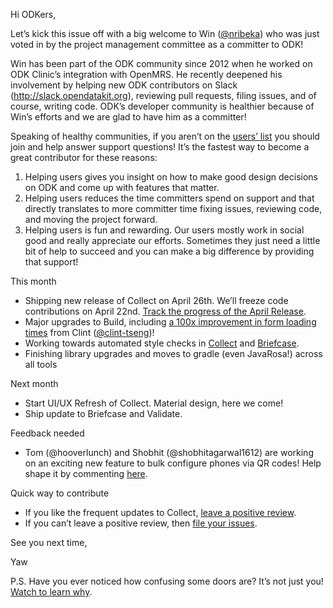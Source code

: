 Hi ODKers,

Let’s kick this issue off with a big welcome to Win ([@nribeka](https://github.com/nribeka)) who was just voted in by the project management committee as a committer to ODK!

Win has been part of the ODK community since 2012 when he worked on ODK Clinic’s integration with OpenMRS. He recently deepened his involvement by helping new ODK contributors on Slack (http://slack.opendatakit.org), reviewing pull requests, filing issues, and of course, writing code. ODK’s developer community is healthier because of Win’s efforts and we are glad to have him as a committer!

Speaking of healthy communities, if you aren’t on the [users’ list](http://groups.google.com/forum/#!forum/opendatakit) you should join and help answer support questions! It’s the fastest way to become a great contributor for these reasons:
1. Helping users gives you insight on how to make good design decisions on ODK and come up with features that matter.
2. Helping users reduces the time committers spend on support and that directly translates to more committer time fixing issues, reviewing code, and moving the project forward.
3. Helping users is fun and rewarding. Our users mostly work in social good and really appreciate our efforts. Sometimes they just need a little bit of help to succeed and you can make a big difference by providing that support!

This month
* Shipping new release of Collect on April 26th. We’ll freeze code contributions on April 22nd. [Track the progress of the April Release](https://github.com/opendatakit/collect/milestone/2). 
* Major upgrades to Build, including [a 100x improvement in form loading times](https://github.com/opendatakit/build/pull/110) from Clint ([@clint-tseng](https://github.com/clint-tseng))!
* Working towards automated style checks in [Collect](https://github.com/opendatakit/collect/issues/602) and [Briefcase](https://github.com/opendatakit/briefcase/issues/94).
* Finishing library upgrades and moves to gradle (even JavaRosa!) across all tools

Next month
* Start UI/UX Refresh of Collect. Material design, here we come!
* Ship update to Briefcase and Validate.

Feedback needed
* Tom (@hooverlunch) and Shobhit (@shobhitagarwal1612) are working on an exciting new feature to bulk configure phones via QR codes! Help shape it by commenting [here](https://github.com/opendatakit/collect/issues/781).


Quick way to contribute
* If you like the frequent updates to Collect, [leave a positive review](https://play.google.com/store/apps/details?id=org.odk.collect.android).
* If you can’t leave a positive review, then [file your issues](https://github.com/opendatakit/collect/issues/new).

See you next time,

Yaw

P.S. Have you ever noticed how confusing some doors are? It’s not just
you! [Watch to learn why](https://www.youtube.com/watch?v=yY96hTb8WgI).
